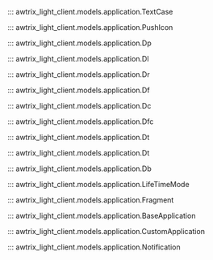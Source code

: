 ::: awtrix_light_client.models.application.TextCase

::: awtrix_light_client.models.application.PushIcon

::: awtrix_light_client.models.application.Dp

::: awtrix_light_client.models.application.Dl

::: awtrix_light_client.models.application.Dr

::: awtrix_light_client.models.application.Df

::: awtrix_light_client.models.application.Dc

::: awtrix_light_client.models.application.Dfc

::: awtrix_light_client.models.application.Dt

::: awtrix_light_client.models.application.Dt

::: awtrix_light_client.models.application.Db

::: awtrix_light_client.models.application.LifeTimeMode

::: awtrix_light_client.models.application.Fragment

::: awtrix_light_client.models.application.BaseApplication

::: awtrix_light_client.models.application.CustomApplication

::: awtrix_light_client.models.application.Notification

